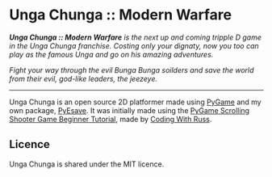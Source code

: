 # Unga Chunga :: Modern Warfare

***Unga Chunga :: Modern Warfare** is the next up and coming tripple D game in the Unga Chunga franchise. Costing only your dignaty, now you too can play as the famous Unga and go on his amazing adventures.*

*Fight your way through the evil Bunga Bunga soilders and save the world from their evil, god-like leaders, the jeezeye.*

---

Unga Chunga is an open source 2D platformer made using [PyGame](https://github.com/pygame/pygame) and my own package, [PyEsave](https://github.com/ThomasLandstra/PyEsave). It was initially made using the [PyGame Scrolling Shooter Game Beginner Tutorial](https://www.youtube.com/watch?v=DHgj5jhMJKg&list=PLjcN1EyupaQm20hlUE11y9y8EY2aXLpnv), made by [Coding With Russ](https://www.youtube.com/channel/UCPrRY0S-VzekrJK7I7F4-Mg).

## Licence

Unga Chunga is shared under the MIT licence.
